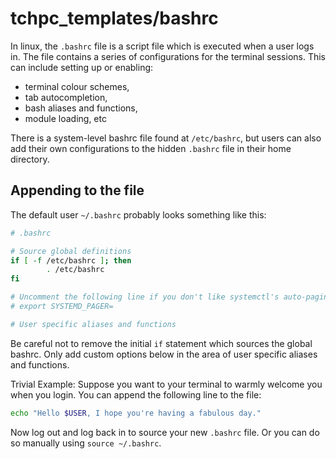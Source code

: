 tchpc_templates/bashrc
===

In linux, the `.bashrc` file is a script file which is executed when a user logs in. The file contains a series of configurations for the terminal sessions. This can include setting up or enabling: 
- terminal colour schemes,
- tab autocompletion,
- bash aliases and functions,
- module loading, etc

There is a system-level bashrc file found at `/etc/bashrc`, but users can also add their own configurations to the hidden `.bashrc` file in their home directory.


Appending to the file
---
The default user `~/.bashrc` probably looks something like this:
```bash
# .bashrc

# Source global definitions
if [ -f /etc/bashrc ]; then
        . /etc/bashrc
fi

# Uncomment the following line if you don't like systemctl's auto-paging feature:
# export SYSTEMD_PAGER=

# User specific aliases and functions

```
Be careful not to remove the initial `if` statement which sources the global bashrc. Only add custom options below in the area of user specific aliases and functions.

Trivial Example:
Suppose you want to your terminal to warmly welcome you when you login. You can append the following line to the file:
```bash
echo "Hello $USER, I hope you're having a fabulous day."
```
Now log out and log back in to source your new `.bashrc` file. Or you can do so manually using `source ~/.bashrc`.
